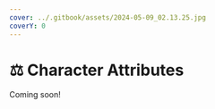 ```yaml
---
cover: ../.gitbook/assets/2024-05-09_02.13.25.jpg
coverY: 0
---
```


# ⚖️ Character Attributes

Coming soon!
